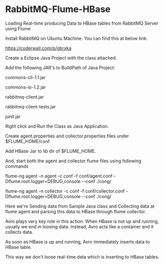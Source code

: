 RabbitMQ-Flume-HBase
====================

Loading Real-time producing Data to HBase tables from RabbitMQ Server using Flume


Install RabbitMQ on Ubuntu Machine. You can find this at below link:

https://coderwall.com/p/gbrxka

Create a Eclipse Java Project with the class attached. 

Add the following JAR's to BuildPath of Java Project:

commons-cli-1.1.jar

commons-io-1.2.jar

rabbitmq-client.jar

rabbitmq-client-tests.jar

junit.jar

Right click and Run the Class as Java Application.

Create agent.properties and collector.properties files under $FLUME_HOME/conf

Add HBase Jar to lib dir of $FLUME_HOME.

And, start both the agent and collector flume files using following commands

flume-ng agent -n agent -c conf -f conf/agent.conf  -Dflume.root.logger=DEBUG,console --conf ./cong/

flume-ng agent -n collector -c conf -f conf/collector.conf  -Dflume.root.logger=DEBUG,console --conf ./cong/

Here we're Sending data from Sample Java class and Collecting data at flume agent and parsing this data to HBase through flume collector. 

Avro plays very key role in this action. When HBase is not up and running, usually we end in loosing data. Instead, Avro acts like a container and it collects data. 

As soon as HBase is up and running, Avro immediately inserts data to HBase table. 

This way we don't loose real-time data which is inserting to HBase tables. 



